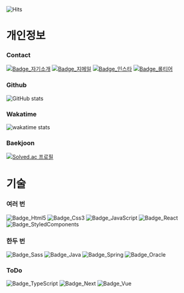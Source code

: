 ![Hits](https://hits.seeyoufarm.com/api/count/incr/badge.svg?url=https%3A%2F%2Fgithub.com%2Frkekqmf%2Fhit-counter&count_bg=%238E8E8E&title_bg=%23555555&icon=&icon_color=%23CECECE&title=%EB%B0%A9%EB%AC%B8%EC%9E%90%EC%88%98&edge_flat=false)

# 개인정보

### Contact
[![Badge_자기소개](https://img.shields.io/badge/서성용-555555?style=for-the-badge&logo=notion&logoColor=fff)](https://www.notion.so/d86c741ccc92419585ce85bc22ca8b87)
[![Badge_지메일](https://img.shields.io/badge/서성용-555555?style=for-the-badge&logo=gmail&logoColor=fff)](mailto:rkekqmf@gmail.com)
[![Badge_인스타](https://img.shields.io/badge/서성용-555555?style=for-the-badge&logo=instagram&logoColor=fff)](https://www.instagram.com/rkekqmf/)
[![Badge_롤티어](https://img.shields.io/badge/가장따뜻한색블루-555555?style=for-the-badge&logo=riotgames&logoColor=fff)](https://www.op.gg/summoners/kr/%EA%B0%80%EC%9E%A5%EB%94%B0%EB%9C%BB%ED%95%9C%EC%83%89%EB%B8%94%EB%A3%A8)

### Github
![GitHub stats](https://github-readme-stats.vercel.app/api?username=rkekqmf&include_all_commits=true&count_private=true&show_icons=true&icon_color=fff&hide_title=true&theme=dark)

### Wakatime
![wakatime stats](https://github-readme-stats.vercel.app/api/wakatime?username=rkekqmf&theme=dark&hide_title=true)

### Baekjoon
[![Solved.ac
프로필](http://mazassumnida.wtf/api/v2/generate_badge?boj=rkekqmf)](https://solved.ac/rkekqmf)


# 기술

### 여러 번
![Badge_Html5](https://img.shields.io/badge/Html-555555?style=for-the-badge&logo=html5&logoColor=e34f26)
![Badge_Css3](https://img.shields.io/badge/Css-555555?style=for-the-badge&logo=css3&logoColor=1572B6)
![Badge_JavaScript](https://img.shields.io/badge/Java%20Script-555555?style=for-the-badge&logo=javaScript&logoColor=f7df1e)
![Badge_React](https://img.shields.io/badge/React-555555?style=for-the-badge&logo=react&logoColor=61DAFB)
![Badge_StyledComponents](https://img.shields.io/badge/Styled%20Components-555555?style=for-the-badge&logo=styledComponents&logoColor=db7093)

### 한두 번
![Badge_Sass](https://img.shields.io/badge/Sass-555555?style=for-the-badge&logo=sass&logoColor=cc6699)
![Badge_Java](https://img.shields.io/badge/Java-555555?style=for-the-badge&logo=java&logoColor=007396)
![Badge_Spring](https://img.shields.io/badge/Spring-555555?style=for-the-badge&logo=spring&logoColor=6db33f)
![Badge_Oracle](https://img.shields.io/badge/Oracle-555555?style=for-the-badge&logo=oracle&logoColor=f80000)

### ToDo
![Badge_TypeScript](https://img.shields.io/badge/Type%20Script-555555?style=for-the-badge&logo=typeScript&logoColor=007396)
![Badge_Next](https://img.shields.io/badge/Next-555555?style=for-the-badge&logo=next.js&logoColor=fff)
![Badge_Vue](https://img.shields.io/badge/Vue-555555?style=for-the-badge&logo=vue.js&logoColor=4FC08D)
